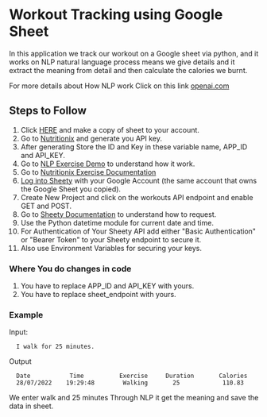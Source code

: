 # Workout Tracking using Google Sheet

In this application we track our workout on a Google sheet via python, and it works on NLP natural language process means we give details and it extract the meaning from detail and then calculate the calories we burnt.

  
For more details about How NLP work Click on this link [openai.com](https://openai.com/blog/openai-api/)

## Steps to Follow

1. Click [HERE](https://docs.google.com/spreadsheets/d/1DHL6Y8XAHSC_KhJsa9QMekwP8b4YheWZY_sxlH3i494/edit#gid=0) and make
   a copy of sheet to your account.
2. Go to [Nutritionix](https://www.nutritionix.com/business/api) and generate you API key.
3. After generating Store the ID and Key in these variable name, APP_ID and API_KEY.
4. Go to [NLP Exercise Demo](https://www.nutritionix.com/natural-demo/exercise?q=i%20do%206%20miles%20workout%20%20and%20%203%20km%20running) to understand how it work.
5. Go to [ Nutritionix Exercise Documentation](https://docs.google.com/document/d/1_q-K-ObMTZvO0qUEAxROrN3bwMujwAN25sLHwJzliK0/edit#heading=h.zhjgcprrgvim)
6. [Log into Sheety](https://sheety.co/) with your Google Account (the same account that owns the Google Sheet you copied).
7. Create New Project and click on the workouts API endpoint and enable GET and POST.
8. Go to [Sheety Documentation](https://sheety.co/docs/requests) to understand how to request.
9. Use the Python datetime module for current date and time.
10. For Authentication of Your Sheety API add either "Basic Authentication" or "Bearer Token" to your Sheety endpoint to secure it.
11. Also use Environment Variables for securing your keys.


### Where You do changes in code
1. You have to replace APP_ID and API_KEY with yours.
2. You have to replace sheet_endpoint with yours.

### Example 
Input:
      
      I walk for 25 minutes.  


Output

      Date	         Time	       Exercise	    Duration	   Calories
      28/07/2022	19:29:48	    Walking	      25	        110.83
         

We enter walk and 25 minutes Through NLP it get the meaning and save the data in sheet.